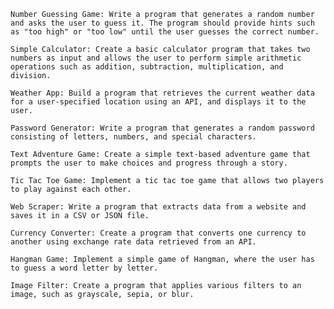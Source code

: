     Number Guessing Game: Write a program that generates a random number and asks the user to guess it. The program should provide hints such as "too high" or "too low" until the user guesses the correct number.

    Simple Calculator: Create a basic calculator program that takes two numbers as input and allows the user to perform simple arithmetic operations such as addition, subtraction, multiplication, and division.

    Weather App: Build a program that retrieves the current weather data for a user-specified location using an API, and displays it to the user.

    Password Generator: Write a program that generates a random password consisting of letters, numbers, and special characters.

    Text Adventure Game: Create a simple text-based adventure game that prompts the user to make choices and progress through a story.

    Tic Tac Toe Game: Implement a tic tac toe game that allows two players to play against each other.

    Web Scraper: Write a program that extracts data from a website and saves it in a CSV or JSON file.

    Currency Converter: Create a program that converts one currency to another using exchange rate data retrieved from an API.

    Hangman Game: Implement a simple game of Hangman, where the user has to guess a word letter by letter.

    Image Filter: Create a program that applies various filters to an image, such as grayscale, sepia, or blur.